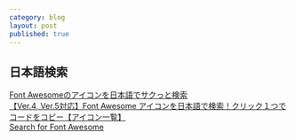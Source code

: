 ```yaml
---
category: blog
layout: post
published: true
---
```

## 日本語検索

[Font Awesomeのアイコンを日本語でサクっと検索](https://pikaichi.net/font-awesome.html)  
[【Ver.4, Ver.5対応】Font Awesome アイコンを日本語で検索！クリック１つでコードをコピー【アイコン一覧】](https://webllica.com/search-font-awesome-icon-by-japanese/)  
[Search for Font Awesome](https://search-fa.com/)
